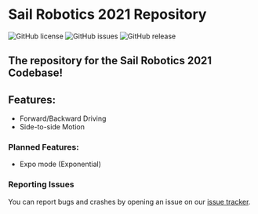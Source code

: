 # Sail Robotics 2021 Repository

![GitHub license](https://img.shields.io/github/license/tomalaya/sail2021.svg)
![GitHub issues](https://img.shields.io/github/issues/tomalaya/sail2021.svg)
![GitHub release](https://img.shields.io/github/v/release/tomalaya/sail2021?include_prereleases)

The repository for the Sail Robotics 2021 Codebase!
---

## Features:
 
  - Forward/Backward Driving
  - Side-to-side Motion

### Planned Features:
  
  - Expo mode (Exponential)

### Reporting Issues

You can report bugs and crashes by opening an issue on our [issue tracker](https://github.com/tomalaya/sail2021/issues).
